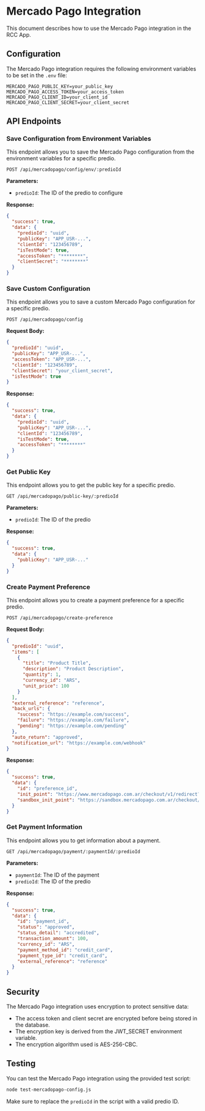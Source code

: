 # Mercado Pago Integration

This document describes how to use the Mercado Pago integration in the RCC App.

## Configuration

The Mercado Pago integration requires the following environment variables to be set in the `.env` file:

```
MERCADO_PAGO_PUBLIC_KEY=your_public_key
MERCADO_PAGO_ACCESS_TOKEN=your_access_token
MERCADO_PAGO_CLIENT_ID=your_client_id
MERCADO_PAGO_CLIENT_SECRET=your_client_secret
```

## API Endpoints

### Save Configuration from Environment Variables

This endpoint allows you to save the Mercado Pago configuration from the environment variables for a specific predio.

```
POST /api/mercadopago/config/env/:predioId
```

**Parameters:**
- `predioId`: The ID of the predio to configure

**Response:**
```json
{
  "success": true,
  "data": {
    "predioId": "uuid",
    "publicKey": "APP_USR-...",
    "clientId": "123456789",
    "isTestMode": true,
    "accessToken": "********",
    "clientSecret": "********"
  }
}
```

### Save Custom Configuration

This endpoint allows you to save a custom Mercado Pago configuration for a specific predio.

```
POST /api/mercadopago/config
```

**Request Body:**
```json
{
  "predioId": "uuid",
  "publicKey": "APP_USR-...",
  "accessToken": "APP_USR-...",
  "clientId": "123456789",
  "clientSecret": "your_client_secret",
  "isTestMode": true
}
```

**Response:**
```json
{
  "success": true,
  "data": {
    "predioId": "uuid",
    "publicKey": "APP_USR-...",
    "clientId": "123456789",
    "isTestMode": true,
    "accessToken": "********"
  }
}
```

### Get Public Key

This endpoint allows you to get the public key for a specific predio.

```
GET /api/mercadopago/public-key/:predioId
```

**Parameters:**
- `predioId`: The ID of the predio

**Response:**
```json
{
  "success": true,
  "data": {
    "publicKey": "APP_USR-..."
  }
}
```

### Create Payment Preference

This endpoint allows you to create a payment preference for a specific predio.

```
POST /api/mercadopago/create-preference
```

**Request Body:**
```json
{
  "predioId": "uuid",
  "items": [
    {
      "title": "Product Title",
      "description": "Product Description",
      "quantity": 1,
      "currency_id": "ARS",
      "unit_price": 100
    }
  ],
  "external_reference": "reference",
  "back_urls": {
    "success": "https://example.com/success",
    "failure": "https://example.com/failure",
    "pending": "https://example.com/pending"
  },
  "auto_return": "approved",
  "notification_url": "https://example.com/webhook"
}
```

**Response:**
```json
{
  "success": true,
  "data": {
    "id": "preference_id",
    "init_point": "https://www.mercadopago.com.ar/checkout/v1/redirect?pref_id=...",
    "sandbox_init_point": "https://sandbox.mercadopago.com.ar/checkout/v1/redirect?pref_id=..."
  }
}
```

### Get Payment Information

This endpoint allows you to get information about a payment.

```
GET /api/mercadopago/payment/:paymentId/:predioId
```

**Parameters:**
- `paymentId`: The ID of the payment
- `predioId`: The ID of the predio

**Response:**
```json
{
  "success": true,
  "data": {
    "id": "payment_id",
    "status": "approved",
    "status_detail": "accredited",
    "transaction_amount": 100,
    "currency_id": "ARS",
    "payment_method_id": "credit_card",
    "payment_type_id": "credit_card",
    "external_reference": "reference"
  }
}
```

## Security

The Mercado Pago integration uses encryption to protect sensitive data:

- The access token and client secret are encrypted before being stored in the database.
- The encryption key is derived from the JWT_SECRET environment variable.
- The encryption algorithm used is AES-256-CBC.

## Testing

You can test the Mercado Pago integration using the provided test script:

```bash
node test-mercadopago-config.js
```

Make sure to replace the `predioId` in the script with a valid predio ID. 